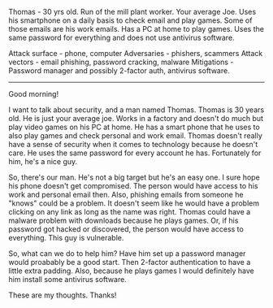 Thomas - 30 yrs old. Run of the mill plant worker. Your average Joe. Uses his smartphone on a daily basis to check email and play games. Some of those emails are his work emails. Has a PC at home to play games. Uses the same password for everything and does not use antivirus software.

Attack surface - phone, computer
Adversaries - phishers, scammers
Attack vectors - email phishing, password cracking, malware
Mitigations - Password manager and possibly 2-factor auth, antivirus software.

---

Good morning!

I want to talk about security, and a man named Thomas. Thomas is 30 years old. He is just your average joe. Works in a factory and doesn't do much but play video games on his PC at home. He has a smart phone that he uses to also play games and check personal and work email. Thomas doesn't really have a sense of security when it comes to technology because he doesn't care. He uses the same password for every account he has. Fortunately for him, he's a nice guy.

So, there's our man. He's not a big target but he's an easy one. I sure hope his phone doesn't get compromised. The person would have access to his work and personal email then. Also, phishing emails from someone he "knows" could be a problem. It doesn't seem like he would have a problem clicking on any link as long as the name was right. Thomas could have a malware problem with downloads because he plays games. Or, if his password got hacked or discovered, the person would have access to everything. This guy is vulnerable.

So, what can we do to help him? Have him set up a password manager would proabably be a good start. Then 2-factor authentication to have a little extra padding. Also, because he plays games I would definitely have him install some antivirus software.

These are my thoughts. Thanks!
